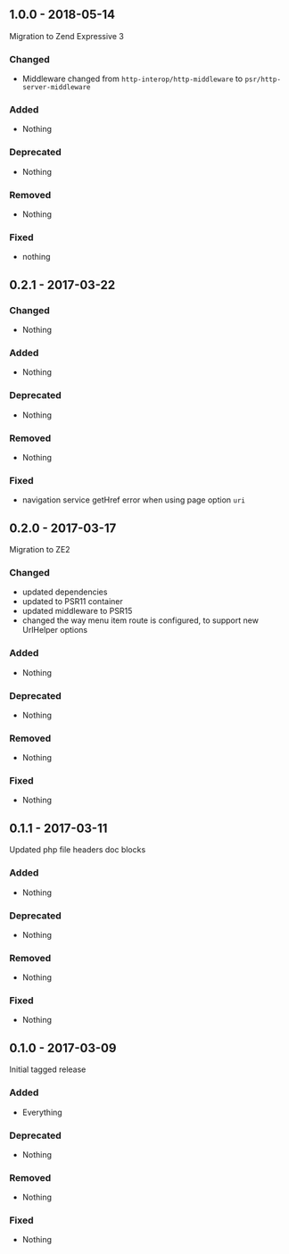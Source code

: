 ## 1.0.0 - 2018-05-14

Migration to Zend Expressive 3

### Changed
* Middleware changed from `http-interop/http-middleware` to `psr/http-server-middleware`

### Added
* Nothing

### Deprecated
* Nothing

### Removed
* Nothing

### Fixed
* nothing


## 0.2.1 - 2017-03-22

### Changed
* Nothing

### Added
* Nothing

### Deprecated
* Nothing

### Removed
* Nothing

### Fixed
* navigation service getHref error when using page option `uri`


## 0.2.0 - 2017-03-17

Migration to ZE2

### Changed
* updated dependencies
* updated to PSR11 container
* updated middleware to PSR15
* changed the way menu item route is configured, to support new UrlHelper options

### Added
* Nothing

### Deprecated
* Nothing

### Removed
* Nothing

### Fixed
* Nothing


## 0.1.1 - 2017-03-11

Updated php file headers doc blocks

### Added
* Nothing

### Deprecated
* Nothing

### Removed
* Nothing

### Fixed
* Nothing


## 0.1.0 - 2017-03-09

Initial tagged release

### Added
* Everything

### Deprecated
* Nothing

### Removed
* Nothing

### Fixed
* Nothing
